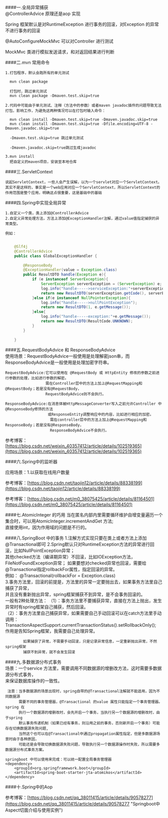 ####一.全局异常捕获    
@ControllerAdvice 原理还是aop 实现

Spring 框架默认是对RuntimeException 进行事务的回滚，对Exception 的异常不进行事务的回滚   

@AutoConfigureMockMvc 可以对Controller 进行测试

MockMvc 类进行模拟发送请求，和对返回结果进行判断  

####二.mvn 常用命令

	1.打包程序，默认会跑所有的单元测试

	  mvn clean package

      打包时，跳过单元测试  
	  mvn clean package -Dmaven.test.skip=true   

	2.代码中可能由于单元测试、注释（方法中的参数）或者maven javadoc插件的问题导致无法打包，影响工作，为避免这两种情况可以在打包时输入命令：

      mvn clean install -Dmaven.test.skip=true -Dmaven.javadoc.skip=true
      mvn clean install -Dmaven.test.skip=true -Dfile.encoding=UTF-8 -Dmaven.javadoc.skip=true

	  -Dmaven.test.skip=true 跳过单元测试

      -Dmaven.javadoc.skip=true跳过生成javadoc

	3.mvn install 
	  把自定义的maven项目，安装至本地仓库           


####三.ServletContext

	说起ServletContext，一些人会产生误解，以为一个servlet对应一个ServletContext。其实不是这样的，事实是一个web应用对应一个ServletContext，所以ServletContext的作用范围是整个应用，明确这点很重要，这是基础中的基础

####四.Spring中实现全局异常    

	1.自定义一个类，类上添加@ControllerAdvice  
	2.自定义异常处理方法，方法上添加@ExceptionHandler注解，通过value值指定捕获的异常类型。

	例如：
	
```java

	@Slf4j
	@ControllerAdvice
	public class GlobalExceptionHandler {
	
	    @ResponseBody
	    @ExceptionHandler(value = Exception.class)
	    public ResultDTO handle(Exception e){
	        if (e instanceof ServerException){
	            ServerException serverException = (ServerException) e;
	            log.info("handle----->serviceException:"+serverException.getMessage());
	            return new ResultDTO(serverException.getCode(), serverException.getMessage());
	        }else if(e instanceof NullPointerException){
	            log.info("handle----->nullPointException");
	            return new ResultDTO(1, e.getMessage());
	        }else{
	            log.info("handle-----exception:"+e.getMessage());
	            return new ResultDTO(ResultCode.UNKNOWN);
	        }
	    }
	
	}

```

####五.RequestBodyAdvice 和 ResponseBodyAdvice  
	使用场景：RequestBodyAdvice一般使用是处理解密json串，而ResponseBodyAdvice是一般使用是处理加密字符串。

	RequestBodyAdvice:它可以使用在 @RequestBody 或 HttpEntity 修改的参数之前进行参数的处理，比如进行参数的解密。 
					  需在Controller层中的方法上加上@RequestMapping和@RequestBody；若是没有@RequestBody，
  					  RequestBodyAdvice则不会执行。	

	ResponseBodyAdvice:在消息体被HttpMessageConverter写入之前允许Controller 中 @ResponseBody修饰的方法  
					   或ResponseEntity调整响应中的内容，比如进行相应的加密。  
						需在controller层中的方法上加上@RequestMapping和ResponseBody；若是没有@ResponseBody，
 						ResponseBodyAdvice不会执行。

参考博客：[https://blog.csdn.net/weixin_40357412/article/details/102519365](https://blog.csdn.net/weixin_40357412/article/details/102519365)    


####六.Spring中的监听器     

应用场景：1.以获取在线用户数量

参考博客：[https://blog.csdn.net/taojin12/article/details/88338199](https://blog.csdn.net/taojin12/article/details/88338199)    

参考博客：[https://blog.csdn.net/m0_38075425/article/details/81164501](https://blog.csdn.net/m0_38075425/article/details/81164501)   

####七.AtomicInteger 的巧用
	当在匿名内部内里需要循环维护自增变量遍历一个集合时，可以用AtomicInteger.incrementAndGet 方法;  
	直接使用int，因为作用域的问题是不行的。  

####八.SpringBoot 中的事务
	1.注解方式实现只要在类上或者方法上添加@Transactional即可 
	2.Spring默认只对RuntimeException方法的异常进行回滚，比如NullPointException异常；   
	  其他checked方法（编译期异常）不回滚，比如IOException方法，FileNotFoundException异常； 
      如果要想对checked异常也回滚，需要给@Transactional指定rollbackFor属性，指定回滚的异常。  
      例如：
	  @Transactional(rollbackFor = Exception.class)  
    3.事务方法里，回滚的前提是，方法里的异常一定要抛出去，如果事务方法里自己捕获了异常，   
      并且没有重新抛出异常，spring框架捕获不到异常，是不会事务回滚的。   
      一般有2种处理方法：
      （1）：事务方法里不要捕获异常，直接在方法上抛出，发生异常时有spring框架自己捕获，然后回滚。    
      （2）：事务方法里自己捕获异常，如果需要自己手动回滚可以在catch方法里手动调用： 
            TransactionAspectSupport.currentTransactionStatus().setRollbackOnly();  
            作用是告知Spring框架，我需要自己处理异常。   
            
			如果捕获了异常，不需要手动回滚，只是记录异常信息，一定重新抛出异常，不然spring框架  
            捕获不到异常，就不会发生回滚        

####九.多数据源分布式事务    
     场景：一个service 方法里，需要调用不同数据源的增删改方法，这时需要多数据源分布式事务，    
     来保证数据库操作的一致性。

	 注意：当多数据源的场景出现时，spring自带的@Transactional注解就不能适用，因为不同数据源    
          需要不同的事务管理器，@Transactional 的value 属性只能指定一个事务管理器。spring 在  
          执行一个数据源的增删改时，会先开启一个事务，当执行另一个数据源的增删改时，由于spring  
          默认事务传递机制（如果已经有事务，则沿用之前的事务，否则新开启一个事务）可能存在切换数据源失败问题,
		  当然这个也可以在@Transactional中通过propagation属性指定，但是多数据源场景时由于各种原因，  
          可能还是会导致切换数据源失败问题，导致执行另一个数据源操作时失败，所以需要多数据源分布式事务方案。
	 
	springboot 中可以使用来完成：可以统一配置全局事务管理器
	<dependency>
	    <groupId>org.springframework.boot</groupId>
	    <artifactId>spring-boot-starter-jta-atomikos</artifactId>
	</dependency>       
 
####十.Spring中的Aop

参考博客：[https://blog.csdn.net/qq_38011415/article/details/90578277](https://blog.csdn.net/qq_38011415/article/details/90578277 "Springboot中Aspect切面介绍与使用实例")


